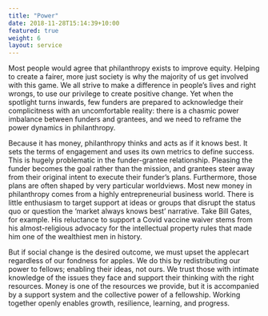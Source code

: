 ```yaml
---
title: "Power"
date: 2018-11-28T15:14:39+10:00
featured: true
weight: 6
layout: service
---
```


Most people would agree that philanthropy exists to improve equity. Helping to create a fairer, more just society is why the majority of us get involved with this game. We all strive to make a difference in people’s lives and right wrongs, to use our privilege to create positive change. Yet when the spotlight turns inwards, few funders are prepared to acknowledge their complicitness with an uncomfortable reality: there is a chasmic power imbalance between funders and grantees, and we need to reframe the power dynamics in philanthropy.

Because it has money, philanthropy thinks and acts as if it knows best. It sets the terms of engagement and uses its own metrics to define success. This is hugely problematic in the funder-grantee relationship. Pleasing the funder becomes the goal rather than the mission, and grantees steer away from their original intent to execute their funder’s plans. Furthermore, those plans are often shaped by very particular worldviews. Most new money in philanthropy comes from a highly entrepreneurial business world. There is little enthusiasm to target support at ideas or groups that disrupt the status quo or question the ‘market always knows best’ narrative. Take Bill Gates, for example. His reluctance to support a Covid vaccine waiver stems from his almost-religious advocacy for the intellectual property rules that made him one of the wealthiest men in history. 

But if social change is the desired outcome, we must upset the applecart regardless of our fondness for apples. We do this by redistributing our power to fellows; enabling their ideas, not ours. We trust those with intimate knowledge of the issues they face and support their thinking with the right resources. Money is one of the resources we provide, but it is accompanied by a support system and the collective power of a fellowship. Working together openly enables growth, resilience, learning, and progress. 
